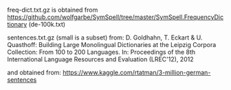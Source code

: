 freq-dict.txt.gz is obtained from https://github.com/wolfgarbe/SymSpell/tree/master/SymSpell.FrequencyDictionary (de-100k.txt)

sentences.txt.gz (small is a subset) from:
D. Goldhahn, T. Eckart & U. Quasthoff: Building Large Monolingual Dictionaries at the Leipzig Corpora Collection: From 100 to 200 Languages.
In: Proceedings of the 8th International Language Resources and Evaluation (LREC'12), 2012

and obtained from: https://www.kaggle.com/rtatman/3-million-german-sentences



